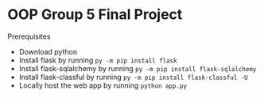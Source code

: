 # OOP Group 5 Final Project

Prerequisites

- Download python
- Install flask by running `py -m pip install flask`
- Install flask-sqlalchemy by running `py -m pip install flask-sqlalchemy`
- Install flask-classful by running `py -m pip install flask-classful -U`
- Locally host the web app by running `python app.py`
